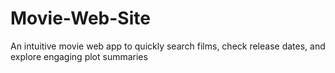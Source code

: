 # Movie-Web-Site
An intuitive movie web app to quickly search films, check release dates, and explore engaging plot summaries
